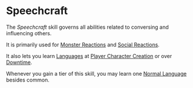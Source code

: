 # Speechcraft

The *Speechcraft* skill governs all abilities related to conversing and influencing others.

It is primarily used for [Monster Reactions](../../Game%20Procedures/Social%20Procedures/Monster%20Reactions.md) and [Social Reactions](../../Game%20Procedures/Social%20Procedures/Social%20Reactions.md).

It also lets you learn [Languages](../Ancenstries/The%20People%20of%20Mithrinia/Languages/Languages.md) at [Player Character Creation](../../Character%20Creation/Player%20Character%20Creation.md) or over [Downtime](../../Game%20Procedures/Exploration/Downtime.md).

Whenever you gain a tier of this skill, you may learn one [Normal Language](../Ancenstries/The%20People%20of%20Mithrinia/Languages/Languages.md#Normal%20Languages) besides common.
